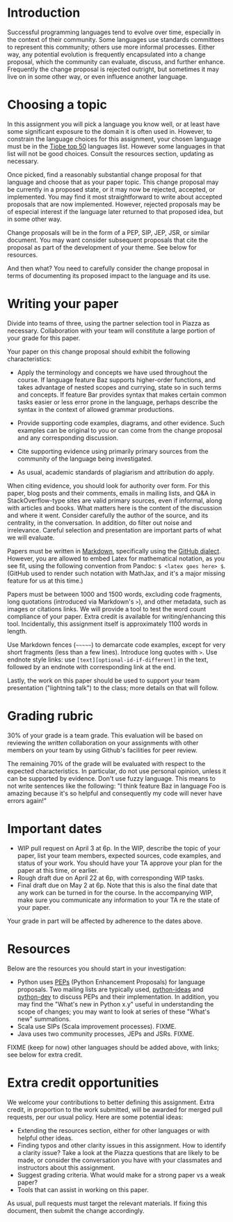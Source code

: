 
Introduction
============

Successful programming languages tend to evolve over time, especially in the context of their community. Some languages use standards committees to represent this community; others use more informal processes. Either way, any potential evolution is frequently encapsulated into a change proposal, which the community can evaluate, discuss, and further enhance. Frequently the change proposal is rejected outright, but sometimes it may live on in some other way, or even influence another language.


Choosing a topic
=================

In this assignment you will pick a language you know well, or at least have some significant exposure to the domain it is often used in. However, to constrain the language choices for this assignment, your chosen language must be in the [Tiobe top 50][] languages list. However some languages in that list will not be good choices. Consult the resources section, updating as necessary.

Once picked, find a reasonably substantial change proposal for that language and choose that as your paper topic. This change proposal may be currently in a proposed state, or it may now be rejected, accepted, or implemented. You may find it most straightforward to write about accepted proposals that are now implemented. However, rejected proposals may be of especial interest if the language later returned to that proposed idea, but in some other way.

Change proposals will be in the form of a PEP, SIP, JEP, JSR, or similar document. You may want consider subsequent proposals that cite the proposal as part of the development of your theme. See below for resources.

And then what? You need to carefully consider the change proposal in terms of documenting its proposed impact to the language and its use.


Writing your paper
==================

Divide into teams of three, using the partner selection tool in Piazza as necessary. Collaboration with your team will constitute a large portion of your grade for this paper.

Your paper on this change proposal should exhibit the following characteristics:

* Apply the terminology and concepts we have used throughout the course. If language feature Baz supports higher-order functions, and takes advantage of nested scopes and currying, state so in such terms and concepts. If feature Bar provides syntax that makes certain common tasks easier or less error prone in the language, perhaps describe the syntax in the context of allowed grammar productions.

* Provide supporting code examples, diagrams, and other evidence. Such examples can be original to you or can come from the change proposal and any corresponding discussion.

* Cite supporting evidence using primarily primary sources from the community of the language being investigated.

* As usual, academic standards of plagiarism and attribution do apply.

When citing evidence, you should look for authority over form. For this paper, blog posts and their comments, emails in mailing lists, and Q&A in StackOverflow-type sites are valid primary sources, even if informal, along with articles and books. What matters here is the content of the discussion and where it went. Consider carefully the author of the source, and its centrality, in the conversation. In addition, do filter out noise and irrelevance. Careful selection and presentation are important parts of what we will evaluate.

Papers must be written in [Markdown][], specifically using the [GitHub dialect][]. However, you are allowed to embed Latex for mathematical notation, as you see fit, using the following convention from Pandoc: `$ <latex goes here> $`. (GitHub used to render such notation with MathJax, and it's a major missing feature for us at this time.)

Papers must be between 1000 and 1500 words, excluding code fragments, long quotations (introduced via Markdown's `>`), and other metadata, such as images or citations links. We will provide a tool to test the word count compliance of your paper. Extra credit is available for writing/enhancing this tool. Incidentally, this assignment itself is approximately 1100 words in length.

Use Markdown fences (`~~~~~`) to demarcate code examples, except for very short fragments (less than a few lines). Introduce long quotes with `>`. Use endnote style links: use `[text][optional-id-if-different]` in the text, followed by an endnote with corresponding link at the end.

Lastly, the work on this paper should be used to support your team presentation ("lightning talk") to the class; more details on that will follow.


Grading rubric
==============

30% of your grade is a team grade. This evaluation will be based on reviewing the *written* collaboration on your assignments with other members on your team by using Github's facilities for peer review.

The remaining 70% of the grade will be evaluated with respect to the expected characteristics. In particular, do not use personal opinion, unless it can be supported by evidence. Don't use fuzzy language. This means to not write sentences like the following: "I think feature Baz in language Foo is amazing because it's so helpful and consequently my code will never have errors again!"


Important dates
===============

* WIP pull request on April 3 at 6p. In the WIP, describe the topic of your paper, list your team members, expected sources, code examples, and status of your work. You should have your TA approve your plan for the paper at this time, or earlier.
* Rough draft due on April 22 at 6p, with corresponding WIP tasks.
* Final draft due on May 2 at 6p. Note that this is also the final date that any work can be turned in for the course. In the accompanying WIP, make sure you communicate any information to your TA re the state of your paper.

Your grade in part will be affected by adherence to the dates above.


Resources
=========

Below are the resources you should start in your investigation:

* Python uses [PEPs][] (Python Enhancement Proposals) for language proposals. Two mailing lists are typically used, [python-ideas][] and [python-dev][] to discuss PEPs and their implementation. In addition, you may find the "What's new in Python x.y" useful in understanding the scope of changes; you may want to look at series of these "What's new" summations.
* Scala use SIPs (Scala improvement processes). FIXME.
* Java uses two community processes, JEPs and JSRs. FIXME.

FIXME (keep for now) other languages should be added above, with links; see below for extra credit.


Extra credit opportunities
==========================

We welcome your contributions to better defining this assignment. Extra credit, in proportion to the work submitted, will be awarded for merged pull requests, per our usual policy. Here are some potential ideas:

* Extending the resources section, either for other languages or with helpful other ideas.
* Finding typos and other clarity issues in this assignment. How to identify a clarity issue? Take a look at the Piazza questions that are likely to be made, or consider the conversation you have with your classmates and instructors about this assignment.
* Suggest grading criteria. What would make for a strong paper vs a weak paper?
* Tools that can assist in working on this paper.

As usual, pull requests must target the relevant materials. If fixing this document, then submit the change accordingly.



[GitHub dialect]: https://help.github.com/articles/github-flavored-markdown
[Markdown]: http://daringfireball.net/projects/markdown/
[PEPs]: http://www.python.org/dev/peps/
[python-dev]: http://mail.python.org/mailman/listinfo/python-dev
[python-ideas]: http://mail.python.org/mailman/listinfo/python-ideas
[Tiobe top 50]: http://www.tiobe.com/index.php/content/paperinfo/tpci/index.html

